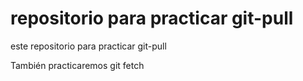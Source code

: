 # repositorio para practicar git-pull

este repositorio para practicar git-pull

También practicaremos git fetch
